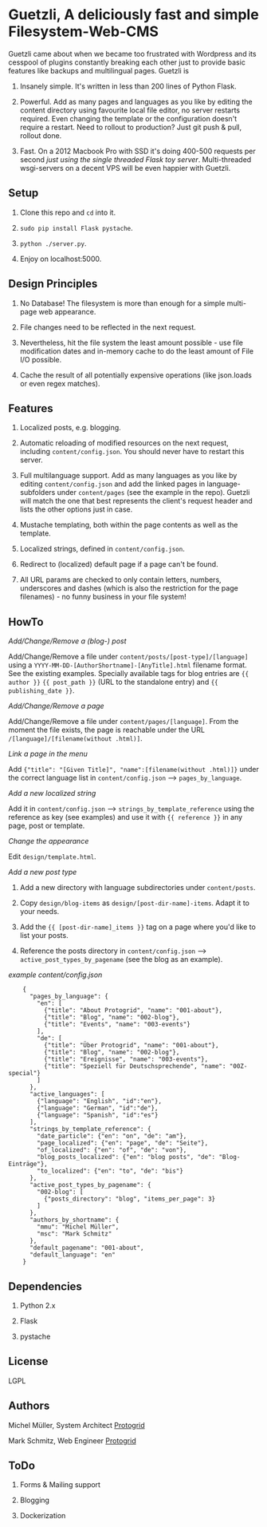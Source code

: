 Guetzli, A deliciously fast and simple Filesystem-Web-CMS
=========================================================

Guetzli came about when we became too frustrated with Wordpress and its cesspool of plugins constantly breaking each other just to provide basic features like backups and multilingual pages. Guetzli is

1) Insanely simple. It's written in less than 200 lines of Python Flask.

2) Powerful. Add as many pages and languages as you like by editing the content directory using favourite local file editor, no server restarts required. Even changing the template or the configuration doesn't require a restart. Need to rollout to production? Just git push & pull, rollout done.

3) Fast. On a 2012 Macbook Pro with SSD it's doing 400-500 requests per second *just using the single threaded Flask toy server*. Multi-threaded wsgi-servers on a decent VPS will be even happier with Guetzli.

Setup
-----
1) Clone this repo and `cd` into it.

2) `sudo pip install Flask pystache`.

3) `python ./server.py`.

4) Enjoy on localhost:5000.

Design Principles
-----------------
1) No Database! The filesystem is more than enough for a simple multi-page web appearance.

2) File changes need to be reflected in the next request.

3) Nevertheless, hit the file system the least amount possible - use file modification dates and in-memory cache to do the least amount of File I/O possible.

4) Cache the result of all potentially expensive operations (like json.loads or even regex matches).

Features
--------
1) Localized posts, e.g. blogging.

2) Automatic reloading of modified resources on the next request, including `content/config.json`. You should never have to restart this server.

2) Full multilanguage support. Add as many languages as you like by editing `content/config.json` and add the linked pages in language-subfolders under `content/pages` (see the example in the repo). Guetzli will match the one that best represents the client's request header and lists the other options just in case.

3) Mustache templating, both within the page contents as well as the template.

4) Localized strings, defined in `content/config.json`.

5) Redirect to (localized) default page if a page can't be found.

6) All URL params are checked to only contain letters, numbers, underscores and dashes (which is also the restriction for the page filenames) - no funny business in your file system!

HowTo
-----
*Add/Change/Remove a (blog-) post*

Add/Change/Remove a file under `content/posts/[post-type]/[language]` using a `YYYY-MM-DD-[AuthorShortname]-[AnyTitle].html` filename format. See the existing examples. Specially available tags for blog entries are `{{ author }}` `{{ post_path }}` (URL to the standalone entry) and  `{{ publishing_date }}`.

*Add/Change/Remove a page*

Add/Change/Remove a file under `content/pages/[language]`. From the moment the file exists, the page is reachable under the URL `/[language]/[filename(without .html)]`.

*Link a page in the menu*

Add `{"title": "[Given Title]", "name":[filename(without .html)]}` under the correct language list in `content/config.json` --> `pages_by_language`.

*Add a new localized string*

Add it in `content/config.json` --> `strings_by_template_reference` using the reference as key (see examples) and use it with `{{ reference }}` in any page, post or template.

*Change the appearance*

Edit `design/template.html`.

*Add a new post type*

1) Add a new directory with language subdirectories under `content/posts`.

2) Copy `design/blog-items` as `design/[post-dir-name]-items`. Adapt it to your needs.

3) Add the `{{ [post-dir-name]_items }}` tag on a page where you'd like to list your posts.

4) Reference the posts directory in `content/config.json` --> `active_post_types_by_pagename` (see the blog as an example).

*example content/config.json*
```
    {
      "pages_by_language": {
        "en": [
          {"title": "About Protogrid", "name": "001-about"},
          {"title": "Blog", "name": "002-blog"},
          {"title": "Events", "name": "003-events"}
        ],
        "de": [
          {"title": "Über Protogrid", "name": "001-about"},
          {"title": "Blog", "name": "002-blog"},
          {"title": "Ereignisse", "name": "003-events"},
          {"title": "Speziell für Deutschsprechende", "name": "00Z-special"}
        ]
      },
      "active_languages": [
        {"language": "English", "id":"en"},
        {"language": "German", "id":"de"},
        {"language": "Spanish", "id":"es"}
      ],
      "strings_by_template_reference": {
        "date_particle": {"en": "on", "de": "am"},
        "page_localized": {"en": "page", "de": "Seite"},
        "of_localized": {"en": "of", "de": "von"},
        "blog_posts_localized": {"en": "blog posts", "de": "Blog-Einträge"},
        "to_localized": {"en": "to", "de": "bis"}
      },
      "active_post_types_by_pagename": {
        "002-blog": [
          {"posts_directory": "blog", "items_per_page": 3}
        ]
      },
      "authors_by_shortname": {
        "mmu": "Michel Müller",
        "msc": "Mark Schmitz"
      },
      "default_pagename": "001-about",
      "default_language": "en"
    }
```

Dependencies
------------
1) Python 2.x

2) Flask

3) pystache

License
-------
LGPL

Authors
-------
Michel Müller, System Architect [Protogrid](http://protogrid.com)

Mark Schmitz, Web Engineer [Protogrid](http://protogrid.com)

ToDo
----
1) Forms & Mailing support

2) Blogging

3) Dockerization



